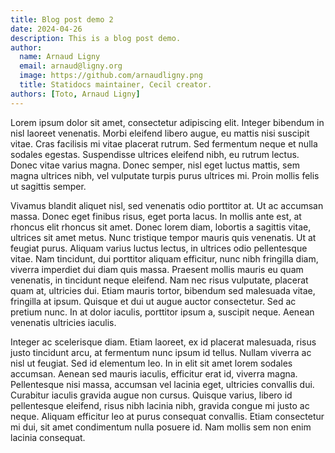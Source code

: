 ```yaml
---
title: Blog post demo 2
date: 2024-04-26
description: This is a blog post demo.
author:
  name: Arnaud Ligny
  email: arnaud@ligny.org
  image: https://github.com/arnaudligny.png
  title: Statidocs maintainer, Cecil creator.
authors: [Toto, Arnaud Ligny]
---
```

Lorem ipsum dolor sit amet, consectetur adipiscing elit. Integer bibendum in nisl laoreet venenatis. Morbi eleifend libero augue, eu mattis nisi suscipit vitae. Cras facilisis mi vitae placerat rutrum. Sed fermentum neque et nulla sodales egestas. Suspendisse ultrices eleifend nibh, eu rutrum lectus. Donec vitae varius magna. Donec semper, nisl eget luctus mattis, sem magna ultrices nibh, vel vulputate turpis purus ultrices mi. Proin mollis felis ut sagittis semper.
<!-- break -->
Vivamus blandit aliquet nisl, sed venenatis odio porttitor at. Ut ac accumsan massa. Donec eget finibus risus, eget porta lacus. In mollis ante est, at rhoncus elit rhoncus sit amet. Donec lorem diam, lobortis a sagittis vitae, ultrices sit amet metus. Nunc tristique tempor mauris quis venenatis. Ut at feugiat purus. Aliquam varius luctus lectus, in ultrices odio pellentesque vitae. Nam tincidunt, dui porttitor aliquam efficitur, nunc nibh fringilla diam, viverra imperdiet dui diam quis massa. Praesent mollis mauris eu quam venenatis, in tincidunt neque eleifend. Nam nec risus vulputate, placerat quam at, ultricies dui. Etiam mauris tortor, bibendum sed malesuada vitae, fringilla at ipsum. Quisque et dui ut augue auctor consectetur. Sed ac pretium nunc. In at dolor iaculis, porttitor ipsum a, suscipit neque. Aenean venenatis ultricies iaculis.

Integer ac scelerisque diam. Etiam laoreet, ex id placerat malesuada, risus justo tincidunt arcu, at fermentum nunc ipsum id tellus. Nullam viverra ac nisl ut feugiat. Sed id elementum leo. In in elit sit amet lorem sodales accumsan. Aenean sed mauris iaculis, efficitur erat id, viverra magna. Pellentesque nisi massa, accumsan vel lacinia eget, ultricies convallis dui. Curabitur iaculis gravida augue non cursus. Quisque varius, libero id pellentesque eleifend, risus nibh lacinia nibh, gravida congue mi justo ac neque. Aliquam efficitur leo at purus consequat convallis. Etiam consectetur mi dui, sit amet condimentum nulla posuere id. Nam mollis sem non enim lacinia consequat.
